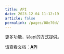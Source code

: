 ```yaml
---
title: API
date: 2023-12-04 11:12:19
article: false
permalink: /pages/08e70d/
---
```


更多功能，以api的方式提供。

请查看文档：[**API**](/pages/b658b7/)